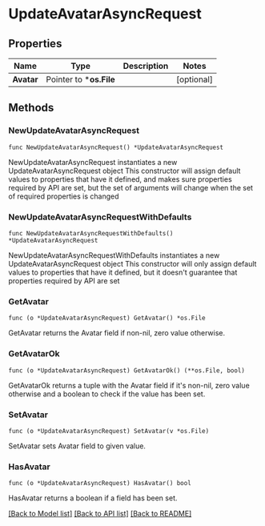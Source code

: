 # UpdateAvatarAsyncRequest

## Properties

Name | Type | Description | Notes
------------ | ------------- | ------------- | -------------
**Avatar** | Pointer to ***os.File** |  | [optional] 

## Methods

### NewUpdateAvatarAsyncRequest

`func NewUpdateAvatarAsyncRequest() *UpdateAvatarAsyncRequest`

NewUpdateAvatarAsyncRequest instantiates a new UpdateAvatarAsyncRequest object
This constructor will assign default values to properties that have it defined,
and makes sure properties required by API are set, but the set of arguments
will change when the set of required properties is changed

### NewUpdateAvatarAsyncRequestWithDefaults

`func NewUpdateAvatarAsyncRequestWithDefaults() *UpdateAvatarAsyncRequest`

NewUpdateAvatarAsyncRequestWithDefaults instantiates a new UpdateAvatarAsyncRequest object
This constructor will only assign default values to properties that have it defined,
but it doesn't guarantee that properties required by API are set

### GetAvatar

`func (o *UpdateAvatarAsyncRequest) GetAvatar() *os.File`

GetAvatar returns the Avatar field if non-nil, zero value otherwise.

### GetAvatarOk

`func (o *UpdateAvatarAsyncRequest) GetAvatarOk() (**os.File, bool)`

GetAvatarOk returns a tuple with the Avatar field if it's non-nil, zero value otherwise
and a boolean to check if the value has been set.

### SetAvatar

`func (o *UpdateAvatarAsyncRequest) SetAvatar(v *os.File)`

SetAvatar sets Avatar field to given value.

### HasAvatar

`func (o *UpdateAvatarAsyncRequest) HasAvatar() bool`

HasAvatar returns a boolean if a field has been set.


[[Back to Model list]](../README.md#documentation-for-models) [[Back to API list]](../README.md#documentation-for-api-endpoints) [[Back to README]](../README.md)


